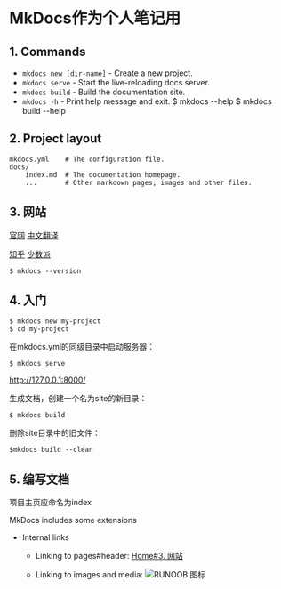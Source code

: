 # MkDocs作为个人笔记用

## 1. Commands

* `mkdocs new [dir-name]` - Create a new project.
* `mkdocs serve` - Start the live-reloading docs server.
* `mkdocs build` - Build the documentation site.
* `mkdocs -h` - Print help message and exit.
  $ mkdocs --help
  $ mkdocs build --help

## 2. Project layout

    mkdocs.yml    # The configuration file.
    docs/
        index.md  # The documentation homepage.
        ...       # Other markdown pages, images and other files.

## 3. 网站
[官网](https://www.mkdocs.org/)
[中文翻译](https://mkdocs.zimoapps.com/)

[知乎](https://zhuanlan.zhihu.com/p/61492480)
[少数派](https://sspai.com/post/47030)

    $ mkdocs --version

## 4. 入门
    $ mkdocs new my-project
    $ cd my-project

在mkdocs.yml的同级目录中启动服务器：

    $ mkdocs serve

<http://127.0.0.1:8000/>

生成文档，创建一个名为site的新目录：

    $ mkdocs build

删除site目录中的旧文件：

    $mkdocs build --clean

## 5. 编写文档
项目主页应命名为index

MkDocs includes some extensions

* Internal links

    * Linking to pages#header: [Home#3. 网站](README.md#3)

    * Linking to images and media: ![RUNOOB 图标](http://static.runoob.com/images/runoob-logo.png "RUNOOB")


